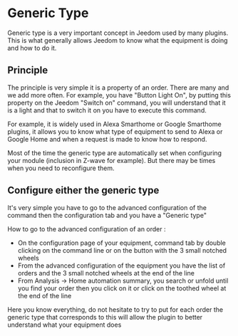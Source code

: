 # Generic Type

Generic type is a very important concept in Jeedom used by many plugins. This is what generally allows Jeedom to know what the equipment is doing and how to do it.

## Principle 

The principle is very simple it is a property of an order. There are many and we add more often. For example, you have "Button Light On", by putting this property on the Jeedom "Switch on" command, you will understand that it is a light and that to switch it on you have to execute this command.

For example, it is widely used in Alexa Smarthome or Google Smarthome plugins, it allows you to know what type of equipment to send to Alexa or Google Home and when a request is made to know how to respond.

Most of the time the generic type are automatically set when configuring your module (inclusion in Z-wave for example). But there may be times when you need to reconfigure them.

## Configure either the generic type 

It's very simple you have to go to the advanced configuration of the command then the configuration tab and you have a "Generic type"

How to go to the advanced configuration of an order :

- On the configuration page of your equipment, command tab by double clicking on the command line or on the button with the 3 small notched wheels
- From the advanced configuration of the equipment you have the list of orders and the 3 small notched wheels at the end of the line 
- From Analysis -> Home automation summary, you search or unfold until you find your order then you click on it or click on the toothed wheel at the end of the line

Here you know everything, do not hesitate to try to put for each order the generic type that corresponds to this will allow the plugin to better understand what your equipment does
